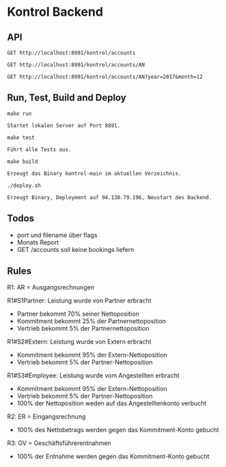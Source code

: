 # Kontrol Backend

## API

```
GET http://localhost:8991/kontrol/accounts

GET http://localhost:8991/kontrol/accounts/AN

GET http://localhost:8991/kontrol/accounts/AN?year=2017&month=12
```

## Run, Test, Build and Deploy

```
make run

Startet lokalen Server auf Port 8891.
```

```
make test

Führt alle Tests aus.
```

```
make build

Erzeugt das Binary kontrol-main im aktuellen Verzeichnis.
```

```
./deploy.sh 

Erzeugt Binary, Deployment auf 94.130.79.196, Neustart des Backend.
```
    
## Todos
- port und filename über flags
- Monats Report
- GET /accounts soll keine bookings liefern

## Rules

R1: AR = Ausgangsrechnungen

R1#S1Partner: Leistung wurde von Partner erbracht
- Partner bekommt 70% seiner Nettoposition
- Kommitment bekommt 25% der Partnernettoposition
- Vertrieb bekommt 5% der Partnernettoposition

R1#S2#Extern: Leistung wurde von Extern erbracht
- Kommitment bekommt 95% der Extern-Nettoposition
- Vertrieb bekommt 5% der Partner-Nettoposition

R1#S3#Employee: Leistung wurde vom Angestellten erbracht
- Kommitment bekommt 95% der Extern-Nettoposition
- Vertrieb bekommt 5% der Partner-Nettoposition
- 100% der Nettoposition weden auf das Angestelltenkonto verbucht

R2: ER = Eingangsrechnung
- 100% des Nettobetrags werden gegen das Kommitment-Konto gebucht

R3: GV = Geschäftsführerentnahmen
- 100% der Entnahme werden gegen das Kommitment-Konto gebucht